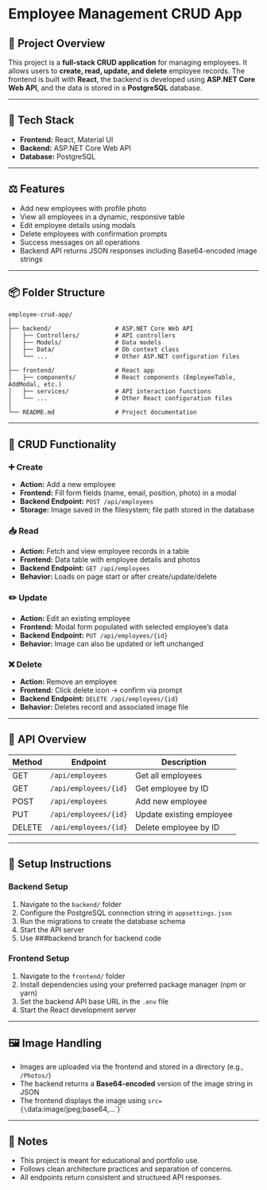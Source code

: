 # Employee Management CRUD App

## 📝 Project Overview

This project is a **full-stack CRUD application** for managing employees. It allows users to **create, read, update, and delete** employee records. The frontend is built with **React**, the backend is developed using **ASP.NET Core Web API**, and the data is stored in a **PostgreSQL** database.

---

## 📁 Tech Stack

- **Frontend:** React, Material UI
- **Backend:** ASP.NET Core Web API
- **Database:** PostgreSQL

---

## ⚖️ Features

- Add new employees with profile photo
- View all employees in a dynamic, responsive table
- Edit employee details using modals
- Delete employees with confirmation prompts
- Success messages on all operations
- Backend API returns JSON responses including Base64-encoded image strings

---

## 📦 Folder Structure

```
employee-crud-app/
│
├── backend/                  # ASP.NET Core Web API
│   ├── Controllers/          # API controllers
│   ├── Models/               # Data models
│   ├── Data/                 # Db context class
│   └── ...                   # Other ASP.NET configuration files
│
├── frontend/                 # React app
│   ├── components/           # React components (EmployeeTable, AddModal, etc.)
│   ├── services/             # API interaction functions
│   └── ...                   # Other React configuration files
│
└── README.md                 # Project documentation
```

---

## 🧠 CRUD Functionality

### ➕ Create

- **Action:** Add a new employee
- **Frontend:** Fill form fields (name, email, position, photo) in a modal
- **Backend Endpoint:** `POST /api/employees`
- **Storage:** Image saved in the filesystem; file path stored in the database

### 📥 Read

- **Action:** Fetch and view employee records in a table
- **Frontend:** Data table with employee details and photos
- **Backend Endpoint:** `GET /api/employees`
- **Behavior:** Loads on page start or after create/update/delete

### ✏️ Update

- **Action:** Edit an existing employee
- **Frontend:** Modal form populated with selected employee’s data
- **Backend Endpoint:** `PUT /api/employees/{id}`
- **Behavior:** Image can also be updated or left unchanged

### ❌ Delete

- **Action:** Remove an employee
- **Frontend:** Click delete icon → confirm via prompt
- **Backend Endpoint:** `DELETE /api/employees/{id}`
- **Behavior:** Deletes record and associated image file

---

## 🔑 API Overview

| Method | Endpoint                  | Description               |
|--------|---------------------------|---------------------------|
| GET    | `/api/employees`          | Get all employees         |
| GET    | `/api/employees/{id}`     | Get employee by ID        |
| POST   | `/api/employees`          | Add new employee          |
| PUT    | `/api/employees/{id}`     | Update existing employee  |
| DELETE | `/api/employees/{id}`     | Delete employee by ID     |

---

## 💾 Setup Instructions

### Backend Setup

1. Navigate to the `backend/` folder
2. Configure the PostgreSQL connection string in `appsettings.json`
3. Run the migrations to create the database schema
4. Start the API server
5. Use ###backend branch for backend code

### Frontend Setup

1. Navigate to the `frontend/` folder
2. Install dependencies using your preferred package manager (npm or yarn)
3. Set the backend API base URL in the `.env` file
4. Start the React development server

---

## 🖼️ Image Handling

- Images are uploaded via the frontend and stored in a directory (e.g., `/Photos/`)
- The backend returns a **Base64-encoded** version of the image string in JSON
- The frontend displays the image using `src={\`data:image/jpeg;base64,...\`}`

---

## 📌 Notes

- This project is meant for educational and portfolio use.
- Follows clean architecture practices and separation of concerns.
- All endpoints return consistent and structured API responses.
